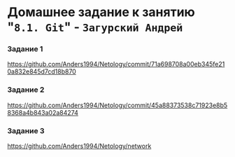 # Домашнее задание к занятию "`8.1. Git`" - `Загурский Андрей`

### Задание 1

https://github.com/Anders1994/Netology/commit/71a698708a00eb345fe210a832e845d7cd18b870

### Задание 2

https://github.com/Anders1994/Netology/commit/45a88373538c71923e8b58368a4b843a02a84274

### Задание 3

https://github.com/Anders1994/Netology/network
